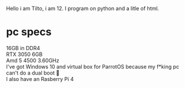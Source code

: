 Hello i am Tilto, i am 12.
I program on python and a litle of html.

# pc specs

16GB in DDR4  
RTX 3050 6GB  
Amd 5 4500 3.60GHz  
I've got Windows 10 and virtual box for ParrotOS because my f*king pc can't do a dual boot 🥲  
I also have an Rasberry Pi 4  
